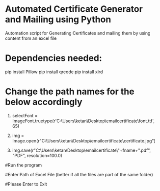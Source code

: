 # Automated Certificate Generator and Mailing using Python

Automation script for Generating Certificates and mailing them by using content from an excel file

# Dependencies needed:
pip install Pillow
pip install qrcode
pip install xlrd

# Change the path names for the below accordingly

1. selectFont = ImageFont.truetype(r'C:\Users\ketan\Desktop\emailcertificate\font.ttf', 65)

2. img = Image.open(r"C:\Users\ketan\Desktop\emailcertificate\certificate.jpg")

3. img.save(r"C:\Users\ketan\Desktop\emailcertificate\\"+fname+".pdf", "PDF", resolution=100.0)

#Run the program 

#Enter Path of Excel File (better if all the files are part of the same folder)

#Please Enter to Exit
